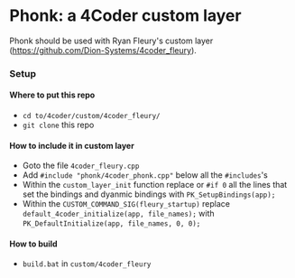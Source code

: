 # Phonk: a 4Coder custom layer

Phonk should be used with Ryan Fleury's custom layer (https://github.com/Dion-Systems/4coder_fleury).

### Setup

#### Where to put this repo
- `cd to/4coder/custom/4coder_fleury/`
- `git clone` this repo

#### How to include it in custom layer
- Goto the file `4coder_fleury.cpp` 
- Add `#include "phonk/4coder_phonk.cpp"` below all the `#includes`'s
- Within the `custom_layer_init` function replace or `#if 0` all the lines that set the bindings and dyanmic bindings with `PK_SetupBindings(app);`
- Within the `CUSTOM_COMMAND_SIG(fleury_startup)` replace `default_4coder_initialize(app, file_names);` with `PK_DefaultInitialize(app, file_names, 0, 0);`

#### How to build
- `build.bat` in `custom/4coder_fleury`
